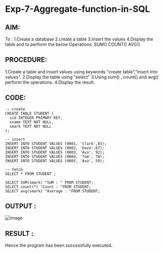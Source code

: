 # Exp-7-Aggregate-function-in-SQL
## AIM:
To :
1.Create a database 
2.create a table
3.Insert the values
4.Display the table 
and to perform the below Operations:
SUM()
COUNT()
AVG() 

## PROCEDURE:
1.Create a table and insert values using keywords "create table","insert into values".
2.Display the table using "select"
3.Using sum() , count() and avg() perform the operations.
4.Display the result.

## CODE:  
```
-- create
CREATE TABLE STUDENT (
  sid INTEGER PRIMARY KEY,
  sname TEXT NOT NULL,
  smark TEXT NOT NULL
);

-- insert
INSERT INTO STUDENT VALUES (0001, 'Clark',83);
INSERT INTO STUDENT VALUES (0002, 'Dave',67);
INSERT INTO STUDENT VALUES (0003, 'Ava', 92);
INSERT INTO STUDENT VALUES (0004, 'Tom', 78);
INSERT INTO STUDENT VALUES (0005, 'Ava', 59);

-- fetch 
SELECT * FROM STUDENT ;

SELECT SUM(smark) "SUM : " FROM STUDENT;
SELECT count(*) "Count : "FROM STUDENT;
SELECT avg(smark) "Average : "FROM STUDENT;
```
## OUTPUT :
![image](https://github.com/Archana2003-Jkumar/Exp-7-dbms/assets/93427594/c610301c-e38e-432b-be20-2ec027c9abae)

## RESULT :
Hence the program has been successfully executed.
